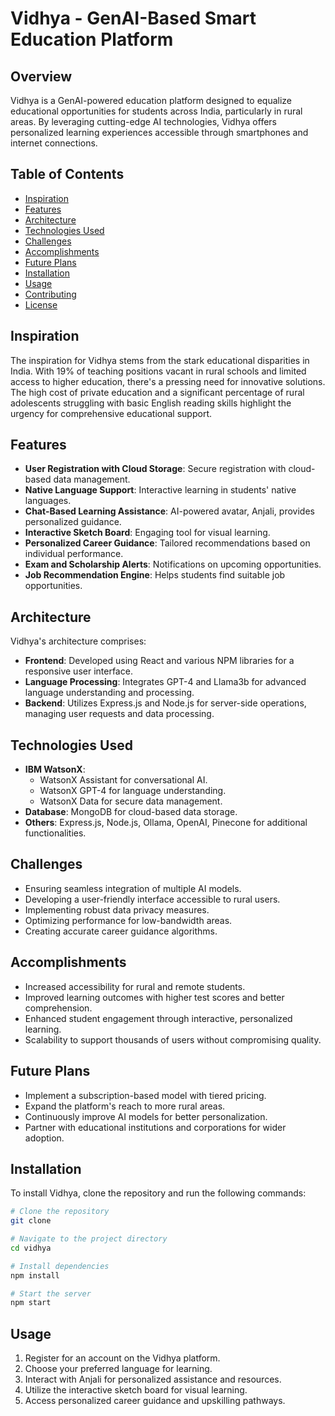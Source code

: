 
# Vidhya - GenAI-Based Smart Education Platform

## Overview
Vidhya is a GenAI-powered education platform designed to equalize educational opportunities for students across India, particularly in rural areas. By leveraging cutting-edge AI technologies, Vidhya offers personalized learning experiences accessible through smartphones and internet connections.

## Table of Contents
- [Inspiration](#inspiration)
- [Features](#features)
- [Architecture](#architecture)
- [Technologies Used](#technologies-used)
- [Challenges](#challenges)
- [Accomplishments](#accomplishments)
- [Future Plans](#future-plans)
- [Installation](#installation)
- [Usage](#usage)
- [Contributing](#contributing)
- [License](#license)

## Inspiration
The inspiration for Vidhya stems from the stark educational disparities in India. With 19% of teaching positions vacant in rural schools and limited access to higher education, there's a pressing need for innovative solutions. The high cost of private education and a significant percentage of rural adolescents struggling with basic English reading skills highlight the urgency for comprehensive educational support.

## Features
- **User Registration with Cloud Storage**: Secure registration with cloud-based data management.
- **Native Language Support**: Interactive learning in students' native languages.
- **Chat-Based Learning Assistance**: AI-powered avatar, Anjali, provides personalized guidance.
- **Interactive Sketch Board**: Engaging tool for visual learning.
- **Personalized Career Guidance**: Tailored recommendations based on individual performance.
- **Exam and Scholarship Alerts**: Notifications on upcoming opportunities.
- **Job Recommendation Engine**: Helps students find suitable job opportunities.

## Architecture
Vidhya's architecture comprises:
- **Frontend**: Developed using React and various NPM libraries for a responsive user interface.
- **Language Processing**: Integrates GPT-4 and Llama3b for advanced language understanding and processing.
- **Backend**: Utilizes Express.js and Node.js for server-side operations, managing user requests and data processing.

## Technologies Used
- **IBM WatsonX**:
  - WatsonX Assistant for conversational AI.
  - WatsonX GPT-4 for language understanding.
  - WatsonX Data for secure data management.
- **Database**: MongoDB for cloud-based data storage.
- **Others**: Express.js, Node.js, Ollama, OpenAI, Pinecone for additional functionalities.

## Challenges
- Ensuring seamless integration of multiple AI models.
- Developing a user-friendly interface accessible to rural users.
- Implementing robust data privacy measures.
- Optimizing performance for low-bandwidth areas.
- Creating accurate career guidance algorithms.

## Accomplishments
- Increased accessibility for rural and remote students.
- Improved learning outcomes with higher test scores and better comprehension.
- Enhanced student engagement through interactive, personalized learning.
- Scalability to support thousands of users without compromising quality.

## Future Plans
- Implement a subscription-based model with tiered pricing.
- Expand the platform's reach to more rural areas.
- Continuously improve AI models for better personalization.
- Partner with educational institutions and corporations for wider adoption.

## Installation
To install Vidhya, clone the repository and run the following commands:

```bash
# Clone the repository
git clone 

# Navigate to the project directory
cd vidhya

# Install dependencies
npm install

# Start the server
npm start
```

## Usage
1. Register for an account on the Vidhya platform.
2. Choose your preferred language for learning.
3. Interact with Anjali for personalized assistance and resources.
4. Utilize the interactive sketch board for visual learning.
5. Access personalized career guidance and upskilling pathways.
